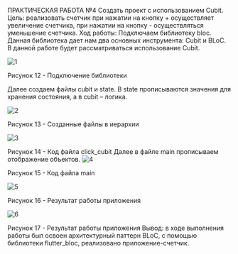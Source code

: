 ПРАКТИЧЕСКАЯ РАБОТА №4
Создать проект с использованием Cubit.
Цель: реализовать счетчик при нажатии на кнопку + осуществляет увеличение счетчика, при нажатии на кнопку - осуществляться уменьшение счетчика.
Ход работы: 
Подключаем библиотеку bloc. Данная библиотека дает нам два основных инструмента: Cubit и BLoC. В данной работе будет рассматриваться использование Cubit.

![1](https://user-images.githubusercontent.com/91606054/206912150-e767dce4-8170-445c-94a6-9c97a54b53bc.png)
 
Рисунок 12 - Подключение библиотеки

Далее создаем файлы cubit и state. В state прописываются значения для хранения состояния, а в cubit – логика. 

![2](https://user-images.githubusercontent.com/91606054/206912294-3dbcc9a1-e0a2-4301-a56e-76d8dfc4b19b.png)
 
Рисунок 13 - Созданные файлы в иерархии

![3](https://user-images.githubusercontent.com/91606054/206912304-bae48db5-d405-478c-a68d-f547a495cb28.png)

Рисунок 14 - Код файла click_cubit
Далее в файле main прописываем отображение объектов.
 ![4](https://user-images.githubusercontent.com/91606054/206912320-a3ccb26b-3602-4785-8d28-25e603250095.png)
 
Рисунок 15 - Код файла main

![5](https://user-images.githubusercontent.com/91606054/206912324-74365dd9-4b5c-49af-8073-2cbdebf381b5.png)

Рисунок 16 - Результат работы приложения

 ![6](https://user-images.githubusercontent.com/91606054/206912337-53d5c58b-3d89-46ce-ad61-117720ad41e6.png)
 
Рисунок 17 - Результат работы приложения
Вывод: в ходе выполнения работы был освоен архитектурный паттерн BLoC, с помощью библиотеки flutter_bloc, реализовано приложение-счетчик.
